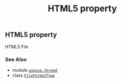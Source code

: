 ﻿---
title: HTML5 property
second_title: Aspose.3D for Python via .NET API References
description: 
type: docs
weight: 120
url: /python-net/aspose.threed/fileformattype/html5/
is_root: false
---

## HTML5 property


HTML5 File

### See Also
* module [`aspose.threed`](../../)
* class [`FileFormatType`](/3d/python-net/aspose.threed/fileformattype)
